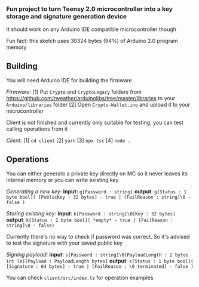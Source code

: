 ### Fun project to turn Teensy 2.0 microcontroller into a key storage and signature generation device

It should work on any Arduino IDE compatible microcontroller though

Fun fact: this sketch uses 30324 bytes (94%) of Arduino 2.0 program memory

## Building

You will need Arduino IDE for building the firmware

_Firmware:_
[1] Put `Crypto` and `CryptoLegacy` folders from https://github.com/rweather/arduinolibs/tree/master/libraries to your `Arduino/libraries` folder
[2] Open `Crypto-Wallet.ino` and upload it to your microcontroller

Client is not finished and currently only suitable for testing, you can test calling operations from it

_Client:_
[1] `cd client`
[2] `yarn`
[3] `npx tsc`
[4] `node .`

## Operations

You can either generate a private key directly on MC so it never leaves its internal memory or you can write existing key

_Generating a new key:_
**input:** `g[Password : string]`
**output**: `g[Status : 1 byte bool]( [PublicKey : 32 bytes] - true | [FailReason : string]\0 - false )`

_Storing existing key:_
**input**: `k[Password : string]\0[Key : 32 bytes]`
**output**: `k[Status : 1 byte bool]( *empty* - true | [FailReason : string]\0 - false)`

Currently there's no way to check if password was correct. So it's advised to test the signature with your saved public key

_Signing payload:_
**input**: `s[Password : string]\0[PayloadLength : 2 bytes int le][Payload : PayloadLength bytes]`
**output**: `s[Status : 1 byte bool]( [Signature : 64 bytes] - true | [FailReason : \0 terminated] - false )`

You can check `client/src/index.ts` for operation examples
